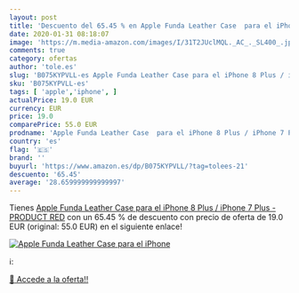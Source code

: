 ```yaml
---
layout: post
title: 'Descuento del 65.45 % en Apple Funda Leather Case  para el iPhone'
date: 2020-01-31 08:18:07
image: 'https://m.media-amazon.com/images/I/31T2JUclMQL._AC_._SL400_.jpg'
comments: true
category: ofertas
author: 'tole.es'
slug: 'B075KYPVLL-es Apple Funda Leather Case para el iPhone 8 Plus / iPhone 7...'
sku: 'B075KYPVLL-es'
tags: [ 'apple','iphone', ]
actualPrice: 19.0 EUR
currency: EUR
price: 19.0
comparePrice: 55.0 EUR
prodname: 'Apple Funda Leather Case  para el iPhone 8 Plus / iPhone 7 Plus  -  PRODUCT RED'
country: 'es'
flag: '🇪🇸'
brand: ''
buyurl: 'https://www.amazon.es/dp/B075KYPVLL/?tag=tolees-21'
descuento: '65.45'
average: '28.659999999999997'
---
```


Tienes [Apple Funda Leather Case  para el iPhone 8 Plus / iPhone 7 Plus  -  PRODUCT RED](https://www.amazon.es/dp/B075KYPVLL/?tag=tolees-21) con un 65.45 % de descuento con precio de oferta de 19.0 EUR (original: 55.0 EUR) en el siguiente enlace!

[![Apple Funda Leather Case  para el iPhone](https://m.media-amazon.com/images/I/31T2JUclMQL._AC_._SL400_.jpg)](https://www.amazon.es/dp/B075KYPVLL/?tag=tolees-21)

ℹ️:


[🛒 Accede a la oferta!!](https://www.amazon.es/dp/B075KYPVLL/?tag=tolees-21)
